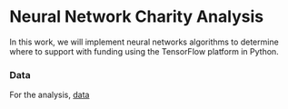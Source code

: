# Neural Network Charity Analysis

In this work, we will implement neural networks algorithms to determine where to support with funding using the TensorFlow platform in Python. 

### Data 
For the analysis, [data](https://github.com/ranilb/Neural_Network_Charity_Analysis/blob/main/charity_data.csv)
